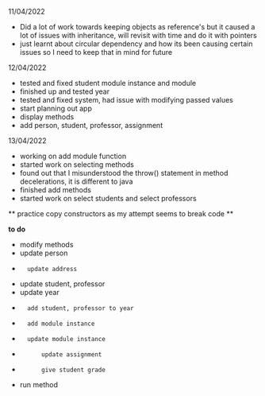 11/04/2022 
+ Did a lot of work towards keeping objects as reference's but it caused a lot of issues with inheritance, will revisit with time and do it with pointers
+ just learnt about circular dependency and how its been causing certain issues so I need to keep that in mind for future 

12/04/2022
+ tested and fixed student module instance and module
+ finished up and tested year
+ tested and fixed system, had issue with modifying passed values
+ start planning out app
+ display methods
+ add person, student, professor, assignment

13/04/2022
+ working on add module function
+ started work on selecting methods 
+ found out that I misunderstood the throw() statement in method decelerations, it is different to java
+ finished add methods
+ started work on select students and select professors


** practice copy constructors as my attempt seems to break code **

**to do**
* modify methods
*   update person
*       update address
*   update student, professor
*   update year
*       add student, professor to year
*       add module instance
*       update module instance
*           update assignment
*           give student grade
* run method